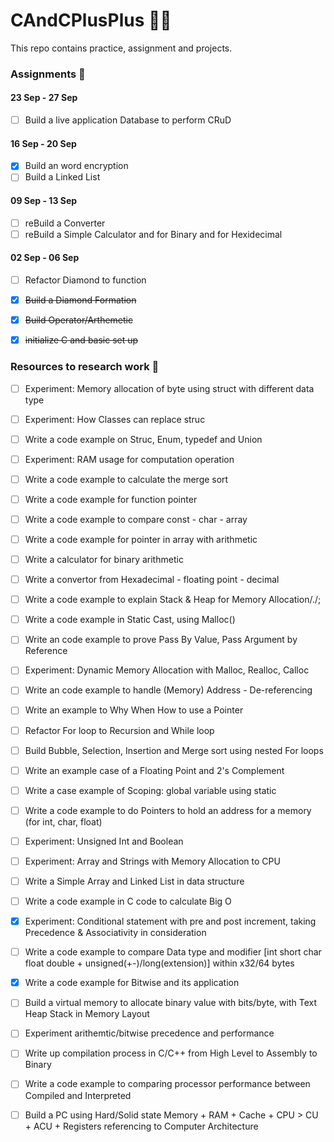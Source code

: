 # CAndCPlusPlus 👨‍💻
This repo contains practice, assignment and projects. 


### Assignments 📝

#### 23 Sep - 27 Sep

- [ ] Build a live application Database to perform CRuD

#### 16 Sep - 20 Sep

- [x] Build an word encryption
- [ ] Build a Linked List 

#### 09 Sep - 13 Sep 

- [ ] reBuild a Converter 
- [ ] reBuild a Simple Calculator and for Binary and for Hexidecimal 

#### 02 Sep - 06 Sep 

- [ ] Refactor Diamond to function 
- [x] ~~Build a Diamond Formation~~ 
- [x] ~~Build Operator/Arthemetic~~
- [x] ~~initialize C and basic set up~~


### Resources to research work 🤔
- [ ] Experiment: Memory allocation of byte using struct with different data type 
- [ ] Experiment: How Classes can replace struc 
- [ ] Write a code example on Struc, Enum, typedef and Union 

- [ ] Experiment: RAM usage for computation operation 
- [ ] Write a code example to calculate the merge sort 

- [ ] Write a code example for function pointer 
- [ ] Write a code example to compare const - char - array 
- [ ] Write a code example for pointer in array with arithmetic 

- [ ] Write a calculator for binary arithmetic
- [ ] Write a convertor from Hexadecimal - floating point - decimal 

- [ ] Write a code example to explain Stack & Heap for Memory Allocation/./; 
- [ ] Write a code example in Static Cast, using Malloc()  
- [ ] Write an code example to prove Pass By Value, Pass Argument by Reference  
- [ ] Experiment: Dynamic Memory Allocation with Malloc, Realloc, Calloc
- [ ] Write an code example to handle (Memory) Address - De-referencing
- [ ] Write an example to Why When How to use a Pointer

- [ ] Refactor For loop to Recursion and While loop
- [ ] Build Bubble, Selection, Insertion and Merge sort using nested For loops

- [ ] Write an example case of a Floating Point and 2's Complement

- [ ] Write a case example of Scoping: global variable using static 
- [ ] Write a code example to do Pointers to hold an address for a memory (for int, char, float)

- [ ] Experiment: Unsigned Int and Boolean   

- [ ] Experiment: Array and Strings with Memory Allocation to CPU

- [ ] Write a Simple Array and Linked List in data structure 
- [ ] Write a code example in C code to calculate Big O
 
- [x] Experiment: Conditional statement with pre and post increment, taking Precedence & Associativity in consideration 

- [ ] Write a code example to compare Data type and modifier [int short char float double + unsigned(+-)/long(extension)] within x32/64 bytes
- [x] Write a code example for Bitwise and its application 
- [ ] Build a virtual memory to allocate binary value with bits/byte, with Text Heap Stack in Memory Layout

- [ ] Experiment arithemtic/bitwise precedence and performance

- [ ] Write up compilation process in C/C++ from High Level to Assembly to Binary
- [ ] Write a code example to comparing processor performance between Compiled and Interpreted 
- [ ] Build a PC using Hard/Solid state Memory + RAM + Cache + CPU > CU + ACU + Registers referencing to Computer Architecture 
